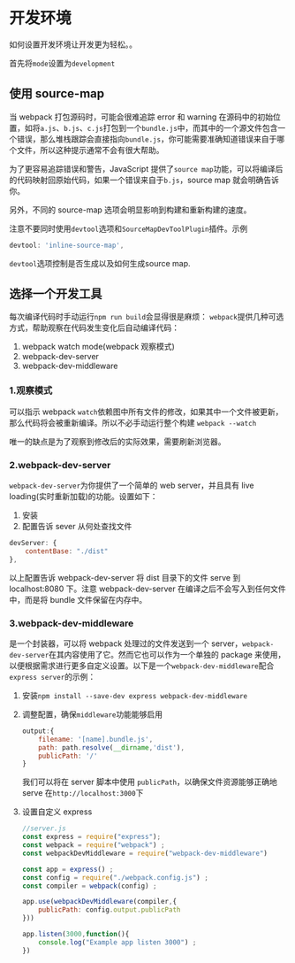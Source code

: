 # 开发环境

如何设置开发环境让开发更为轻松。。

首先将`mode`设置为`development`

## 使用 source-map

当 webpack 打包源码时，可能会很难追踪 error 和 warning 在源码中的初始位置，如将`a.js`、`b.js`、`c.js`打包到一个`bundle.js`中，而其中的一个源文件包含一个错误，那么堆栈跟踪会直接指向`bundle.js`，你可能需要准确知道错误来自于哪个文件，所以这种提示通常不会有很大帮助。

为了更容易追踪错误和警告，JavaScript 提供了`source map`功能，可以将编译后的代码映射回原始代码，如果一个错误来自于`b.js`，source map 就会明确告诉你。

另外，不同的 source-map 选项会明显影响到构建和重新构建的速度。

注意不要同时使用`devtool`选项和`SourceMapDevToolPlugin`插件。示例
```js
devtool: 'inline-source-map',
```

`devtool`选项控制是否生成以及如何生成source map.

## 选择一个开发工具

每次编译代码时手动运行`npm run build`会显得很是麻烦：
`webpack`提供几种可选方式，帮助观察在代码发生变化后自动编译代码：

1. webpack watch mode(webpack 观察模式)
2. webpack-dev-server
3. webpack-dev-middleware

### 1.观察模式

可以指示 webpack `watch`依赖图中所有文件的修改，如果其中一个文件被更新，那么代码将会被重新编译。所以不必手动运行整个构建
`webpack --watch`

唯一的缺点是为了观察到修改后的实际效果，需要刷新浏览器。

### 2.webpack-dev-server

`webpack-dev-server`为你提供了一个简单的 web server，并且具有 live loading(实时重新加载)的功能。设置如下：

1. 安装
2. 配置告诉 sever 从何处查找文件
```js
devServer: {
    contentBase: "./dist"
},
```
以上配置告诉 webpack-dev-server 将 dist 目录下的文件 serve 到 localhost:8080 下。注意 webpack-dev-server 在编译之后不会写入到任何文件中，而是将 bundle 文件保留在内存中。

### 3.webpack-dev-middleware

是一个封装器，可以将 webpack 处理过的文件发送到一个 server，`webpack-dev-server`在其内容使用了它。然而它也可以作为一个单独的 package 来使用，以便根据需求进行更多自定义设置。以下是一个`webpack-dev-middleware`配合`express server`的示例：

1. 安装`npm install --save-dev express webpack-dev-middleware`

2. 调整配置，确保`middleware`功能能够启用
    ```js
    output:{
        filename: '[name].bundle.js',
        path: path.resolve(__dirname,'dist'),
        publicPath: '/'
    }
    ```
    我们可以将在 server 脚本中使用 `publicPath`，以确保文件资源能够正确地 serve 在`http://localhost:3000`下

3. 设置自定义 express
    ```js
    //server.js
    const express = require("express");
    const webpack = require("webpack") ;
    const webpackDevMiddleware = require("webpack-dev-middleware")

    const app = express() ;
    const config = require("./webpack.config.js") ;
    const compiler = webpack(config) ;

    app.use(webpackDevMiddleware(compiler,{
        publicPath: config.output.publicPath
    }))

    app.listen(3000,function(){
        console.log("Example app listen 3000") ;
    })
    ```